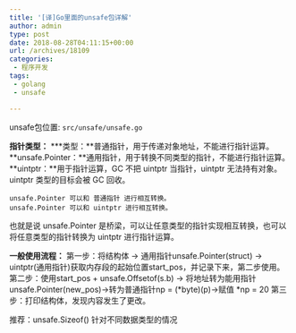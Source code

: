 ```yaml
---
title: '[译]Go里面的unsafe包详解'
author: admin
type: post
date: 2018-08-28T04:11:15+00:00
url: /archives/18109
categories:
 - 程序开发
tags:
 - golang
 - unsafe

---
```

unsafe包位置: `src/unsafe/unsafe.go`

**指针类型：**
***类型：**普通指针，用于传递对象地址，不能进行指针运算。
**unsafe.Pointer：**通用指针，用于转换不同类型的指针，不能进行指针运算。
**uintptr：**用于指针运算，GC 不把 uintptr 当指针，uintptr 无法持有对象。uintptr 类型的目标会被 GC 回收。

```
unsafe.Pointer 可以和 普通指针 进行相互转换。
unsafe.Pointer 可以和 uintptr 进行相互转换。
```

也就是说 unsafe.Pointer 是桥梁，可以让任意类型的指针实现相互转换，也可以将任意类型的指针转换为 uintptr 进行指针运算。

**一般使用流程：**
第一步：将结构体 -> 通用指针unsafe.Pointer(struct) -> uintptr(通用指针)获取内存段的起始位置start_pos，并记录下来，第二步使用。
第二步：使用start_pos + unsafe.Offsetof(s.b) -> 将地址转为能用指针unsafe.Pointer(new_pos)->转为普通指针np = (\*byte)(p)->赋值 \*np = 20
第三步：打印结构体，发现内容发生了更改。

推荐：unsafe.Sizeof() 针对不同数据类型的情况
